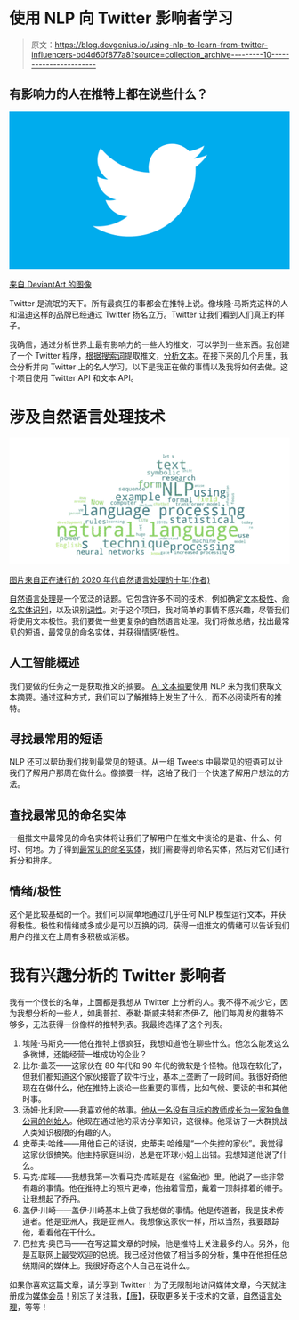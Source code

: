 # 使用 NLP 向 Twitter 影响者学习

> 原文：<https://blog.devgenius.io/using-nlp-to-learn-from-twitter-influencers-bd4d60f877a8?source=collection_archive---------10----------------------->

## 有影响力的人在推特上都在说些什么？

![](img/6e73e76a00a8f17ba4154cc3fbd22c45.png)

[来自 DeviantArt 的图像](http://sebianoti.deviantart.com/art/Twitter-wallpaper-pack-356926781)

Twitter 是流氓的天下。所有最疯狂的事都会在推特上说。像埃隆·马斯克这样的人和温迪这样的品牌已经通过 Twitter 扬名立万。Twitter 让我们看到人们真正的样子。

我确信，通过分析世界上最有影响力的一些人的推文，可以学到一些东西。我创建了一个 Twitter 程序，[根据搜索词](https://pythonalgos.com/2021/12/26/scrape-the-text-from-all-tweets-for-a-search-term/)提取推文，[分析文本](https://pythonalgos.com/2021/12/29/using-nlp-to-get-insights-from-twitter/)。在接下来的几个月里，我会分析并向 Twitter 上的名人学习。以下是我正在做的事情以及我将如何去做。这个项目使用 Twitter API 和文本 API。

# 涉及自然语言处理技术

![](img/181728e7582baee5dd058168bbc8119e.png)

[图片来自正在进行的 2020 年代自然语言处理的十年(作者)](/are-the-2020s-the-decade-of-natural-language-processing-6304d6d6b9c4)

[自然语言处理](https://pythonalgos.com/2021/11/23/what-is-natural-language-processing-nlp/)是一个宽泛的话题。它包含许多不同的技术，例如确定[文本极性](https://pythonalgos.com/2021/11/10/natural-language-processing-what-is-text-polarity/)、[命名实体识别](https://pythonalgos.com/2021/11/07/the-best-way-to-do-named-entity-recognition-ner/)，以及识别[词性](https://pythonalgos.com/2021/11/06/natural-language-processing-part-of-speech-tagging/)。对于这个项目，我对简单的事情不感兴趣，尽管我们将使用文本极性。我们要做一些更复杂的自然语言处理。我们将做总结，找出最常见的短语，最常见的命名实体，并获得情感/极性。

## 人工智能概述

我们要做的任务之一是获取推文的摘要。 [AI 文本摘要](https://pythonalgos.com/2021/11/28/build-your-own-ai-text-summarizer-in-python/)使用 NLP 来为我们获取文本摘要。通过这种方式，我们可以了解推特上发生了什么，而不必阅读所有的推特。

## 寻找最常用的短语

NLP 还可以帮助我们找到最常见的短语。从一组 Tweets 中最常见的短语可以让我们了解用户那周在做什么。像摘要一样，这给了我们一个快速了解用户想法的方法。

## 查找最常见的命名实体

一组推文中最常见的命名实体将让我们了解用户在推文中谈论的是谁、什么、何时、何地。为了得到[最常见的命名实体](https://pythonalgos.com/2021/12/28/find-the-most-common-named-entities-by-type/)，我们需要得到命名实体，然后对它们进行拆分和排序。

## 情绪/极性

这个是比较基础的一个。我们可以简单地通过几乎任何 NLP 模型运行文本，并获得极性。极性和情绪或多或少是可以互换的词。获得一组推文的情绪可以告诉我们用户的推文在上周有多积极或消极。

# 我有兴趣分析的 Twitter 影响者

我有一个很长的名单，上面都是我想从 Twitter 上分析的人。我不得不减少它，因为我想分析的一些人，如奥普拉、泰勒·斯威夫特和杰伊·Z，他们每周发的推特不够多，无法获得一份像样的推特列表。我最终选择了这个列表。

1.  埃隆·马斯克——他在推特上很疯狂，我想知道他在聊些什么。他怎么能发这么多微博，还能经营一堆成功的企业？
2.  比尔·盖茨——这家伙在 80 年代和 90 年代的微软是个怪物。他现在软化了，但我们都知道这个家伙接管了软件行业，基本上垄断了一段时间。我很好奇他现在在做什么，他在推特上谈论一些重要的事情，比如气候、要读的书和其他时事。
3.  汤姆·比利欧——我喜欢他的故事。[他从一名没有目标的教师成长为一家独角兽公司的创始人](https://blog.startupstash.com/you-dont-have-to-be-a-born-entrepreneur-to-scale-a-business-to-over-1-billion-e99a59784f7b)。他现在通过他的采访分享知识，这很棒。他采访了一大群挑战人类知识极限的有趣的人。
4.  史蒂夫·哈维——用他自己的话说，史蒂夫·哈维是“一个失控的家伙”。我觉得这家伙很搞笑。他主持家庭纠纷，总是在环球小姐上出错。我想知道他说了什么。
5.  马克·库班——我想我第一次看马克·库班是在《鲨鱼池》里。他说了一些非常有趣的事情。他在推特上的照片更棒，他抽着雪茄，戴着一顶斜撑着的帽子。让我想起了乔丹。
6.  盖伊·川崎——盖伊·川崎基本上做了我想做的事情。他是传道者，我是技术传道者。他是亚洲人，我是亚洲人。我想像这家伙一样，所以当然，我要跟踪他，看看他在干什么。
7.  巴拉克·奥巴马——在写这篇文章的时候，他是推特上关注最多的人。另外，他是互联网上最受欢迎的总统。我已经对他做了相当多的分析，集中在他担任总统期间的媒体上。我很好奇这个人自己在说什么。

如果你喜欢这篇文章，请分享到 Twitter！为了无限制地访问媒体文章，今天就注册成为[媒体会员](https://www.medium.com/@ytang07/membership)！别忘了关注我，[【唐】](https://www.medium.com/@ytang07)，获取更多关于技术的文章，[自然语言处理](https://pythonalgos.com/2021/11/23/what-is-natural-language-processing-nlp/)，等等！